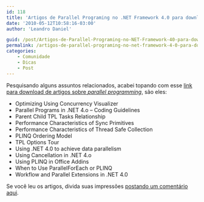 ```yaml
---
id: 118
title: 'Artigos de Parallel Programing no .NET Framework 4.0 para download'
date: '2010-05-12T10:58:16-03:00'
author: 'Leandro Daniel'

guid: /post/Artigos-de-Parallel-Programing-no-NET-Framework-40-para-download.aspx
permalink: /artigos-de-parallel-programing-no-net-framework-4-0-para-download/
categories:
    - Comunidade
    - Dicas
    - Post
---
```


Pesquisando alguns assuntos relacionados, acabei topando com esse [link para download de artigos sobre *parallel programming*](http://www.microsoft.com/downloads/details.aspx?FamilyID=c3ea8fb5-650d-434b-a216-7e54c53965d1&displaylang=en), são eles:

- Optimizing Using Concurrency Visualizer
- Parallel Programs in .NET 4.o – Coding Guidelines
- Parent Child TPL Tasks Relationship
- Performance Characteristics of Sync Primitives
- Performance Characteristics of Thread Safe Collection
- PLINQ Ordering Model
- TPL Options Tour
- Using .NET 4.0 to achieve data parallelism
- Using Cancellation in .NET 4.o
- Using PLINQ in Office Addins
- When to Use ParallelForEach or PLINQ
- Workflow and Parallel Extensions in .NET 4.0

Se você leu os artigos, divida suas impressões [postando um comentário aqui](http://www.leandrodaniel.com/post/Artigos-de-Parallel-Programing-no-NET-Framework-40-para-download.aspx#comment).
